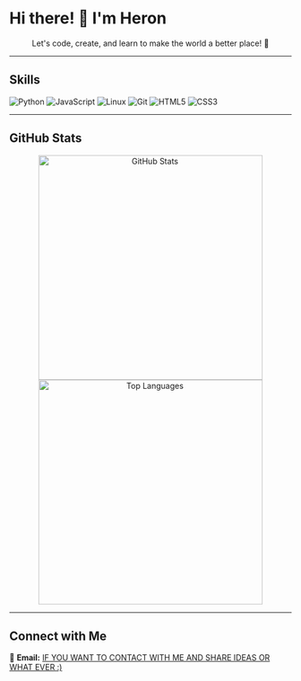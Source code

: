 # Hi there! 👋 I'm Heron
<p align="center">Let's code, create, and learn to make the world a better place! 🚀</p>

---

## Skills

![Python](https://img.shields.io/badge/-Python-3776AB?style=flat-square&logo=python&logoColor=white)
![JavaScript](https://img.shields.io/badge/-JavaScript-F7DF1E?style=flat-square&logo=javascript&logoColor=black)
![Linux](https://img.shields.io/badge/-Linux-FCC624?style=flat-square&logo=linux&logoColor=black)
![Git](https://img.shields.io/badge/-Git-F05032?style=flat-square&logo=git&logoColor=white)
![HTML5](https://img.shields.io/badge/-HTML5-E34F26?style=flat-square&logo=html5&logoColor=white)
![CSS3](https://img.shields.io/badge/-CSS3-1572B6?style=flat-square&logo=css3)

---

## GitHub Stats

<p align="center">
  <img src="https://github-readme-stats.vercel.app/api?username=your-github-username&show_icons=true&theme=radical" width="400" alt="GitHub Stats" />
  <img src="https://github-readme-stats.vercel.app/api/top-langs/?username=your-github-username&layout=compact&theme=radical" width="400" alt="Top Languages" />
</p>

---

## Connect with Me

📧 **Email:** [IF YOU WANT TO CONTACT WITH ME AND SHARE IDEAS OR WHAT EVER :)](theh6ron@gmail.com)  

